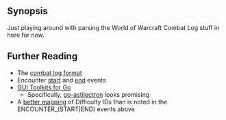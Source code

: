 ## Synopsis

Just playing around with parsing the World of Warcraft Combat Log stuff in here for now.

## Further Reading

* The [combat log format](https://wow.gamepedia.com/COMBAT_LOG_EVENT)
* Encounter [start](http://wowprogramming.com/docs/events/ENCOUNTER_START) and [end](http://wowprogramming.com/docs/events/ENCOUNTER_END) events
* [GUI Toolkits for Go](https://github.com/avelino/awesome-go#gui)
  * Specifically, [go-astilectron](https://github.com/asticode/go-astilectron) looks promising
* A [better mapping](https://wow.gamepedia.com/DifficultyID) of Difficulty IDs than is noted in the ENCOUNTER_(START|END) events above
